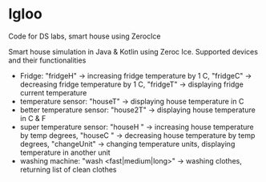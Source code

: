 # Igloo
Code for DS labs, smart house using ZerocIce

Smart house simulation in Java & Kotlin using Zeroc Ice. Supported devices and their functionalities
- Fridge: "fridgeH" -> increasing fridge temperature by 1 C, "fridgeC" -> decreasing fridge temperature by 1 C, "fridgeT" -> displaying fridge current temperature
- temperature sensor: "houseT" -> displaying house temperature in C
- better temperature sensor: "house2T" -> displaying house temperature in C & F
- super temperature sensor: "houseH <temp>" -> increasing house temperature by temp degrees, "houseC <temp>" -> decreasing house temperature by temp degrees, "changeUnit" -> changing temperature units, displaying temperature in another unit
- washing machine: "wash <fast|medium|long>" -> washing clothes, returning list of clean clothes

